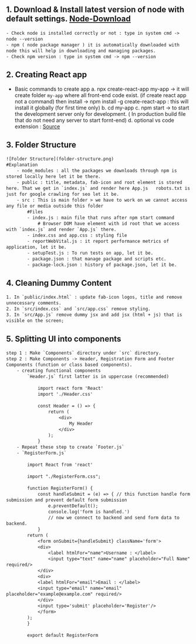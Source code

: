 ## 1. Download & Install latest version of node with default settings. [Node-Download](https://nodejs.org/en/download)
    - Check node is installed correctly or not : type in system cmd -> node --version
    - npm ( node package manager ) it is automatically downloaded with node this will help in downloading and managing packages.
    - Check npm version : type in system cmd -> npm --version

## 2. Creating React app
- Basic commands to create app
    a. npx create-react-app my-app -> it will create folder `my-app` where all front-end code exist. (if create react app   not a command) then install -> npm install -g create-react-app : this will install it globally (for first time only)
    b. cd my-app
    c. npm start -> to start the development server only for development. ( In production build file that do not need any server to start fornt-end)
    d. optional vs code extension : [Source](https://www.syncfusion.com/blogs/post/7-vs-code-extensions-for-react-developers.aspx)

## 3. Folder Structure
    ![Folder Structure](folder-structure.png)
    #Explanation
        - node_modules : all the packages we downloads through npm is stored locally here let it be there.
        - public : title, metadata, fab-icon and root element is stored here. That we get in `index.js` and render here App.js   robots.txt is just for google crawling for seo let it be.
        - src : This is main folder > we have to work on we cannot access any file or media outside this folder
            #Files
            - index.js : main file that runs after npm start command
                # Browser DOM have element with id root that we access with `index.js` and render `App.js` there.
            - index.css and app.css : styling file
            - reportWebVital.js : it report performance metrics of application, let it be.
            - setupTest.js : To run tests on app, let it be.
            - package.json : that manage package and scripts etc.
            - package-lock.json : history of package.json, let it be.

## 4. Cleaning Dummy Content
    1. In `public/index.html` : update fab-icon logos, title and remove unnecessary comments.
    2. In `src/index.css` and `src/app.css` remove styling.
    3. In `src/App.js` remove dummy jsx and add jsx (html + js) that is visible on the screen;

## 5. Splitting UI into components
    step 1 : Make `Components` directory under `src` directory.
    step 2 : Make Components -> Header, Registration Form and Footer Components (function or class based components).
        - creating functional components
            `Header.js` first latter is in uppercase (recommended)
            
                import react form 'React'
                import './Header.css'

                const Header = () => {
                    return (
                        <div>
                            My Header
                        </div>
                    );
                }
        - Repeat these step to create `Footer.js`
        - `RegisterForm.js`
            
            import React from 'react'

            import "./RegisterForm.css";

            function RegisterForm() {
                const handleSubmit = (e) => { // this function handle form submission and prevent default form submission
                    e.preventDefault();
                    console.log('form is handled.')
                    // now we connect to backend and send form data to backend.
                }
            return (
                <form onSubmit={handleSubmit} className='form'>
                <div>  
                    <label htmlFor="name">Username : </label>
                    <input type="text" name="name" placeholder="Full Name" required/>
                </div>
                <div>
                <label htmlFor="email">Email : </label>
                <input type="email" name="email" placeholder="example@example.com" required/>
                </div>
                <input type='submit' placeholder='Register'/>
                </form>
            );
            }

            export default RegisterForm

                 



